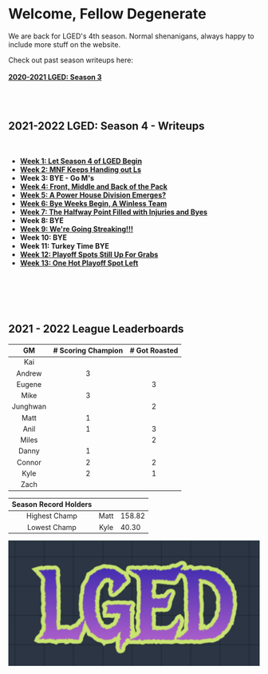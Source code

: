 # Welcome, Fellow Degenerate
We are back for LGED's 4th season. Normal shenanigans, always happy to include more stuff on the website.

Check out past season writeups here:
<br>
<br>
**[2020-2021 LGED: Season 3](./2020_archive_page.md)**

<br>
<br>


## 2021-2022 LGED: Season 4 - Writeups

<br>

 - **[Week 1: Let Season 4 of LGED Begin](./20201_writeups/2021_week1_writeup.md)**
 - **[Week 2: MNF Keeps Handing out Ls](./20201_writeups/2021_week2_writeup.md)**
 - **Week 3: BYE - Go M's**
 - **[Week 4: Front, Middle and Back of the Pack](./20201_writeups/2021_week4_writeup.md)**
 - **[Week 5: A Power House Division Emerges?](./20201_writeups/2021_week5_writeup.md)**
 - **[Week 6: Bye Weeks Begin, A Winless Team ](./20201_writeups/2021_week6_writeup.md)**
 - **[Week 7: The Halfway Point Filled with Injuries and Byes](./20201_writeups/2021_week7_writeup.md)**
 - **Week 8: BYE**
 - **[Week 9: We're Going Streaking!!!](./20201_writeups/2021_week9_writeup.md)**
 - **Week 10: BYE**
 - **Week 11: Turkey Time BYE**
 - **[Week 12: Playoff Spots Still Up For Grabs](./20201_writeups/2021_week12_writeup.md)**
 - **[Week 13: One Hot Playoff Spot Left](./20201_writeups/2021_week13_writeup.md)**



 
<br>
<br>
<br>
<br>



## 2021 - 2022 League Leaderboards


|    GM     | # Scoring Champion | # Got Roasted |
|:---------:|:------------------:|:-------------:|
| Kai       |                    |               |
| Andrew    |         3          |               |
| Eugene    |                    |       3       |
| Mike      |         3          |               |
| Junghwan  |                    |       2       |
| Matt      |         1          |               |
| Anil      |         1          |       3       |
| Miles     |                    |       2       |
| Danny     |         1          |               |
| Connor    |         2          |       2       |
| Kyle      |         2          |       1       |
| Zach      |                    |               |

|Season Record Holders|||
|:-----------:|:------------------:|:--------------|
|Highest Champ|      Matt          |    158.82     |
|Lowest  Champ|      Kyle          |     40.30     |


![LGED Logo](./media/21-22_lged_logo.png)
